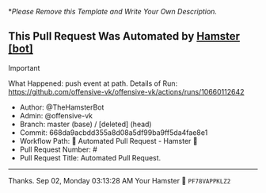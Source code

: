 **Please Remove this Template and Write Your Own Description.*
## This Pull Request Was Automated by [Hamster [bot]](https://github.com/TheHamsterBot)

> [!IMPORTANT]
> What Happened: push event at  path.
> Details of Run: https://github.com/offensive-vk/offensive-vk/actions/runs/10660112642

- Author: @TheHamsterBot
- Admin: @offensive-vk
- Branch:  master (base) / [deleted] (head)
- Commit: 668da9acbdd355a8d08a5df99ba9ff5da4fae8e1
- Workflow Path: 🤖 Automated Pull Request - Hamster 🐹
- Pull Request Number: #
- Pull Request Title: Automated Pull Request.

---

Thanks.
Sep 02, Monday 03:13:28 AM
Your Hamster 🐹 <code>PF78VAPPKLZ2</code>
